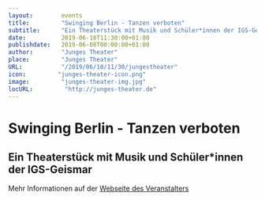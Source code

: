 ```yaml
---
layout:        events
title:         "Swinging Berlin - Tanzen verboten"
subtitle:      "Ein Theaterstück mit Musik und Schüler*innen der IGS-Geismar"
date:          2019-06-18T11:30:00+01:00
publishdate:   2019-06-08T00:00:00+01:00
author:        "Junges Theater"
place:         "Junges Theater"
URL:           "/2019/06/18/11/30/jungestheater"
icon:         "junges-theater-icon.png"
image:         "junges-theater-img.jpg"
locURL:         "http://junges-theater.de"
---
```


Swinging Berlin - Tanzen verboten
===========

Ein Theaterstück mit Musik und Schüler*innen der IGS-Geismar
-----------



Mehr Informationen auf der [Webseite des Veranstalters](http://www.junges-theater.de/content/index.php?id=707)
